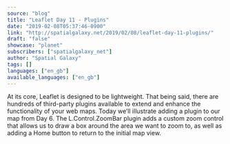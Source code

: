 ```yaml
---
source: "blog"
title: "Leaflet Day 11 - Plugins"
date: "2019-02-08T05:37:46-0900"
link: "http://spatialgalaxy.net/2019/02/08/leaflet-day-11-plugins/"
draft: "false"
showcase: "planet"
subscribers: ["spatialgalaxy_net"]
author: "Spatial Galaxy"
tags: []
languages: ["en_gb"]
available_languages: ["en_gb"]
---
```


At its core, Leaflet is designed to be lightweight. That being said, there are hundreds of third-party plugins available to extend and enhance the functionality of your web maps.
Today we&rsquo;ll illustrate adding a plugin to our map from Day 6.
The L.Control.ZoomBar plugin adds a custom zoom control that allows us to draw a box around the area we want to zoom to, as well as adding a Home button to return to the initial map view.

